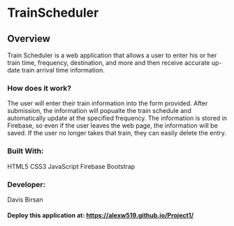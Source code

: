 # TrainScheduler

## Overview

Train Scheduler is a web application that allows a user to enter his or her train time, frequency, destination, and more and then receive accurate up-date train arrival time information.

### How does it work?
The user will enter their train information into the form provided. After submission, the information will popualte the train schedule and automatically update at the specified frequency. The information is stored in Firebase, so even if the user leaves the web page, the information will be saved. If the user no longer takes that train, they can easily delete the entry. 

### Built With:
HTML5
CSS3
JavaScript
Firebase
Bootstrap

### Developer:
Davis Birsan

#### Deploy this application at: https://alexw519.github.io/Project1/
